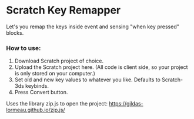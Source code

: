 # Scratch Key Remapper
Let's you remap the keys inside event and sensing "when key pressed" blocks.
### How to use:
1. Download Scratch project of choice.
2. Upload the Scratch project here. (All code is client side, so your project is only stored on your computer.)
3. Set old and new key values to whatever you like. Defaults to Scratch-3ds keybinds.
4. Press Convert button.

Uses the library zip.js to open the project: https://gildas-lormeau.github.io/zip.js/